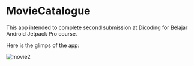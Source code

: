 # MovieCatalogue
This app intended to complete second submission at Dicoding for Belajar Android Jetpack Pro course.

Here is the glimps of the app:

![movie2](https://user-images.githubusercontent.com/55497456/95009876-644ec900-064f-11eb-8740-de0a62864405.gif)
